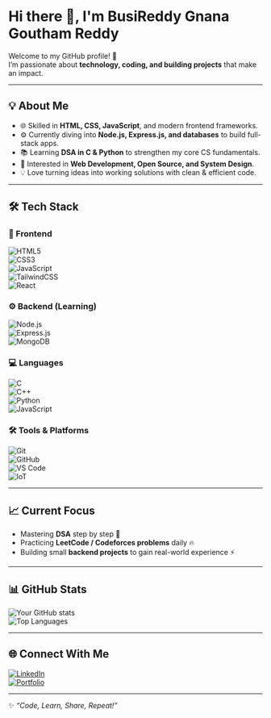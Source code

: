 # Hi there 👋, I'm BusiReddy Gnana Goutham Reddy  

Welcome to my GitHub profile! 🚀  
I’m passionate about **technology, coding, and building projects** that make an impact.  

---

## 💡 About Me  
- 🌐 Skilled in **HTML, CSS, JavaScript**, and modern frontend frameworks.  
- ⚙️ Currently diving into **Node.js, Express.js, and databases** to build full-stack apps.  
- 📚 Learning **DSA in C & Python** to strengthen my core CS fundamentals.  
- 🎯 Interested in **Web Development, Open Source, and System Design**.  
- 💡 Love turning ideas into working solutions with clean & efficient code.  

---

## 🛠️ Tech Stack  

### 🎨 Frontend  
![HTML5](https://img.shields.io/badge/HTML5-E34F26?style=for-the-badge&logo=html5&logoColor=white)  
![CSS3](https://img.shields.io/badge/CSS3-1572B6?style=for-the-badge&logo=css3&logoColor=white)  
![JavaScript](https://img.shields.io/badge/JavaScript-F7DF1E?style=for-the-badge&logo=javascript&logoColor=black)  
![TailwindCSS](https://img.shields.io/badge/TailwindCSS-38B2AC?style=for-the-badge&logo=tailwind-css&logoColor=white)  
![React](https://img.shields.io/badge/React-20232A?style=for-the-badge&logo=react&logoColor=61DAFB)  

### ⚙️ Backend (Learning)  
![Node.js](https://img.shields.io/badge/Node.js-339933?style=for-the-badge&logo=node.js&logoColor=white)  
![Express.js](https://img.shields.io/badge/Express.js-000000?style=for-the-badge&logo=express&logoColor=white)  
![MongoDB](https://img.shields.io/badge/MongoDB-47A248?style=for-the-badge&logo=mongodb&logoColor=white)  

### 💻 Languages  
![C](https://img.shields.io/badge/C-A8B9CC?style=for-the-badge&logo=c&logoColor=white)  
![C++](https://img.shields.io/badge/C++-00599C?style=for-the-badge&logo=cplusplus&logoColor=white)  
![Python](https://img.shields.io/badge/Python-3776AB?style=for-the-badge&logo=python&logoColor=white)  
![JavaScript](https://img.shields.io/badge/JavaScript-F7DF1E?style=for-the-badge&logo=javascript&logoColor=black)  

### 🛠 Tools & Platforms  
![Git](https://img.shields.io/badge/Git-F05032?style=for-the-badge&logo=git&logoColor=white)  
![GitHub](https://img.shields.io/badge/GitHub-121011?style=for-the-badge&logo=github&logoColor=white)  
![VS Code](https://img.shields.io/badge/VS%20Code-007ACC?style=for-the-badge&logo=visual-studio-code&logoColor=white)  
![IoT](https://img.shields.io/badge/IoT-008C99?style=for-the-badge&logo=internetofthings&logoColor=white)  

---

## 📈 Current Focus  
- Mastering **DSA** step by step 📘  
- Practicing **LeetCode / Codeforces problems** daily 🔥  
- Building small **backend projects** to gain real-world experience ⚡  

---

## 📊 GitHub Stats  
![Your GitHub stats](https://github-readme-stats.vercel.app/api?username=YOUR-USERNAME&show_icons=true&theme=radical)  
![Top Languages](https://github-readme-stats.vercel.app/api/top-langs/?username=YOUR-USERNAME&layout=compact&theme=radical)  

---

## 🌐 Connect With Me  
[![LinkedIn](https://img.shields.io/badge/LinkedIn-0A66C2?style=for-the-badge&logo=linkedin&logoColor=white)](https://www.linkedin.com/in/YOUR-LINKEDIN)  
[![Portfolio](https://img.shields.io/badge/Portfolio-FF5722?style=for-the-badge&logo=google-chrome&logoColor=white)](YOUR-PORTFOLIO-LINK)  

---

✨ *“Code, Learn, Share, Repeat!”*  
